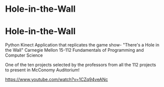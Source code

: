 # Hole-in-the-Wall
# Hole-in-the-Wall
Python Kinect Application that replicates the game show- "There's a Hole in the Wall"
Carnegie Mellon 15-112 Fundamentals of Programming and Computer Science 

One of the ten projects selected by the professors from all the 112 projects to present in McConomy Auditorium! 

https://www.youtube.com/watch?v=1CZq94veANc
